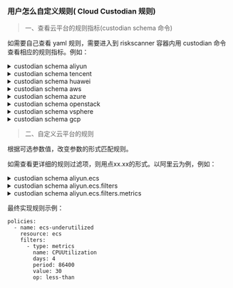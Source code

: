 
### 用户怎么自定义规则( Cloud Custodian 规则)

> 一、查看云平台的规则指标(custodian schema 命令)

如需要自己查看 yaml 规则，需要进入到 riskscanner 容器内用 custodian 命令查看相应的规则指标。例如：

<details>
<summary>custodian schema aliyun</summary>
<pre><code>
resources:
- aliyun.cdn
- aliyun.disk
- aliyun.ecs
- aliyun.eip
- aliyun.mongodb
- aliyun.oss
- aliyun.polardb
- aliyun.ram
- aliyun.rds
- aliyun.redis
- aliyun.security-group
- aliyun.slb
- aliyun.vpc
</code></pre>
</details>

<details>
<summary>custodian schema tencent</summary>
<pre><code>
resources:
- tencent.cdb
- tencent.clb
- tencent.cos
- tencent.cvm
- tencent.dcdb
- tencent.disk
- tencent.eip
- tencent.mongodb
- tencent.redis
- tencent.security-group
- tencent.vpc
</code></pre>
</details>

<details>
<summary>custodian schema huawei</summary>
<pre><code>
resources:
- huawei.dds
- huawei.disk
- huawei.ecs
- huawei.eip
- huawei.elb
- huawei.iam
- huawei.obs
- huawei.rds
- huawei.redis
- huawei.security-group
- huawei.vpc
</code></pre>
</details>

<details>
<summary>custodian schema aws</summary>
<pre><code>
resources:
- aws.account
- aws.acm-certificate
- aws.alarm
- aws.ami
- aws.app-elb
- aws.app-elb-target-group
- aws.asg
- aws.backup-plan
- aws.backup-vault
- aws.batch-compute
- aws.batch-definition
- aws.cache-cluster
- aws.cache-snapshot
- aws.cache-subnet-group
- aws.cfn
- aws.cloud-directory
- aws.cloudhsm-cluster
- aws.cloudsearch
- aws.cloudtrail
- aws.codebuild
- aws.codecommit
- aws.codepipeline
- aws.config-recorder
- aws.config-rule
- aws.customer-gateway
- aws.datapipeline
- aws.dax
- aws.directconnect
- aws.directory
- aws.distribution
- aws.dlm-policy
- aws.dms-endpoint
- aws.dms-instance
- aws.dynamodb-backup
- aws.dynamodb-stream
- aws.dynamodb-table
- aws.ebs
- aws.ebs-snapshot
- aws.ec2
- aws.ec2-reserved
- aws.ecr
- aws.ecs
- aws.ecs-container-instance
- aws.ecs-service
- aws.ecs-task
- aws.ecs-task-definition
- aws.efs
- aws.efs-mount-target
- aws.eks
- aws.elastic-ip
- aws.elasticache-group
- aws.elasticbeanstalk
- aws.elasticbeanstalk-environment
- aws.elasticsearch
- aws.elb
- aws.emr
- aws.emr-security-configuration
- aws.eni
- aws.event-rule
- aws.event-rule-target
- aws.firehose
- aws.fsx
- aws.fsx-backup
- aws.gamelift-build
- aws.gamelift-fleet
- aws.glacier
- aws.glue-catalog
- aws.glue-classifier
- aws.glue-connection
- aws.glue-crawler
- aws.glue-database
- aws.glue-dev-endpoint
- aws.glue-job
- aws.glue-ml-transform
- aws.glue-security-configuration
- aws.glue-table
- aws.glue-trigger
- aws.glue-workflow
- aws.health-event
- aws.healthcheck
- aws.hostedzone
- aws.hsm
- aws.hsm-client
- aws.hsm-hapg
- aws.iam-certificate
- aws.iam-group
- aws.iam-policy
- aws.iam-profile
- aws.iam-role
- aws.iam-user
- aws.identity-pool
- aws.internet-gateway
- aws.iot
- aws.kafka
- aws.key-pair
- aws.kinesis
- aws.kinesis-analytics
- aws.kms
- aws.kms-key
- aws.lambda
- aws.lambda-layer
- aws.launch-config
- aws.launch-template-version
- aws.lightsail-db
- aws.lightsail-elb
- aws.lightsail-instance
- aws.log-group
- aws.message-broker
- aws.ml-model
- aws.nat-gateway
- aws.network-acl
- aws.network-addr
- aws.ops-item
- aws.opswork-cm
- aws.opswork-stack
- aws.peering-connection
- aws.qldb
- aws.r53domain
- aws.rds
- aws.rds-cluster
- aws.rds-cluster-param-group
- aws.rds-cluster-snapshot
- aws.rds-param-group
- aws.rds-reserved
- aws.rds-snapshot
- aws.rds-subnet-group
- aws.rds-subscription
- aws.redshift
- aws.redshift-reserved
- aws.redshift-snapshot
- aws.redshift-subnet-group
- aws.rest-account
- aws.rest-api
- aws.rest-resource
- aws.rest-stage
- aws.rest-vpclink
- aws.route-table
- aws.rrset
- aws.s3
- aws.sagemaker-endpoint
- aws.sagemaker-endpoint-config
- aws.sagemaker-job
- aws.sagemaker-model
- aws.sagemaker-notebook
- aws.sagemaker-transform-job
- aws.secrets-manager
- aws.security-group
- aws.serverless-app
- aws.shield-attack
- aws.shield-protection
- aws.simpledb
- aws.snowball
- aws.snowball-cluster
- aws.sns
- aws.sns-subscription
- aws.sqs
- aws.ssm-activation
- aws.ssm-managed-instance
- aws.ssm-parameter
- aws.step-machine
- aws.storage-gateway
- aws.streaming-distribution
- aws.subnet
- aws.support-case
- aws.transit-attachment
- aws.transit-gateway
- aws.user-pool
- aws.vpc
- aws.vpc-endpoint
- aws.vpn-connection
- aws.vpn-gateway
- aws.waf
- aws.waf-regional
- aws.workspaces
</code></pre>
</details>

<details>
<summary>custodian schema azure</summary>
<pre><code>
resources:
- azure.aks
- azure.api-management
- azure.appserviceplan
- azure.armresource
- azure.batch
- azure.cdnprofile
- azure.cognitiveservice
- azure.container-group
- azure.containerregistry
- azure.containerservice
- azure.cosmosdb
- azure.cosmosdb-collection
- azure.cosmosdb-database
- azure.cost-management-export
- azure.databricks
- azure.datafactory
- azure.datalake
- azure.disk
- azure.dnszone
- azure.eventhub
- azure.eventsubscription
- azure.hdinsight
- azure.image
- azure.iothub
- azure.keyvault
- azure.keyvault-certificate
- azure.keyvault-key
- azure.keyvault-keys
- azure.keyvault-storage
- azure.loadbalancer
- azure.networkinterface
- azure.networksecuritygroup
- azure.policyassignments
- azure.postgresql-database
- azure.postgresql-server
- azure.publicip
- azure.recordset
- azure.redis
- azure.resourcegroup
- azure.roleassignment
- azure.roledefinition
- azure.routetable
- azure.search
- azure.sql-database
- azure.sql-server
- azure.sqldatabase
- azure.sqlserver
- azure.storage
- azure.storage-container
- azure.subscription
- azure.vm
- azure.vmss
- azure.vnet
- azure.webapp
</code></pre>
</details>

<details>
<summary>custodian schema openstack</summary>
<pre><code>
resources:
- openstack.flavor
- openstack.image
- openstack.network
- openstack.project
- openstack.router
- openstack.security-groups
- openstack.server
- openstack.user
- openstack.volume
</code></pre>
</details>

<details>
<summary>custodian schema vsphere</summary>
<pre><code>
resources:
- vsphere.cluster
- vsphere.datacenter
- vsphere.datastore
- vsphere.folder
- vsphere.host
- vsphere.network
- vsphere.resourcepool
- vsphere.vm
</code></pre>
</details>

<details>
<summary>custodian schema gcp</summary>
<pre><code>
resources:
- gcp.app-engine
- gcp.app-engine-certificate
- gcp.app-engine-domain
- gcp.app-engine-domain-mapping
- gcp.app-engine-firewall-ingress-rule
- gcp.autoscaler
- gcp.bq-dataset
- gcp.bq-job
- gcp.bq-project
- gcp.bq-table
- gcp.bucket
- gcp.build
- gcp.cloudbilling-account
- gcp.dataflow-job
- gcp.disk
- gcp.dm-deployment
- gcp.dns-managed-zone
- gcp.dns-policy
- gcp.firewall
- gcp.folder
- gcp.function
- gcp.gke-cluster
- gcp.gke-nodepool
- gcp.iam-role
- gcp.image
- gcp.instance
- gcp.instance-template
- gcp.interconnect
- gcp.interconnect-attachment
- gcp.kms-cryptokey
- gcp.kms-cryptokey-version
- gcp.kms-keyring
- gcp.loadbalancer-address
- gcp.loadbalancer-backend-bucket
- gcp.loadbalancer-backend-service
- gcp.loadbalancer-forwarding-rule
- gcp.loadbalancer-global-address
- gcp.loadbalancer-global-forwarding-rule
- gcp.loadbalancer-health-check
- gcp.loadbalancer-http-health-check
- gcp.loadbalancer-https-health-check
- gcp.loadbalancer-ssl-certificate
- gcp.loadbalancer-ssl-policy
- gcp.loadbalancer-target-http-proxy
- gcp.loadbalancer-target-https-proxy
- gcp.loadbalancer-target-instance
- gcp.loadbalancer-target-pool
- gcp.loadbalancer-target-ssl-proxy
- gcp.loadbalancer-target-tcp-proxy
- gcp.loadbalancer-url-map
- gcp.log-exclusion
- gcp.log-project-metric
- gcp.log-project-sink
- gcp.ml-job
- gcp.ml-model
- gcp.organization
- gcp.project
- gcp.project-role
- gcp.pubsub-snapshot
- gcp.pubsub-subscription
- gcp.pubsub-topic
- gcp.route
- gcp.router
- gcp.service
- gcp.service-account
- gcp.snapshot
- gcp.sourcerepo
- gcp.spanner-database-instance
- gcp.spanner-instance
- gcp.sql-backup-run
- gcp.sql-instance
- gcp.sql-ssl-cert
- gcp.sql-user
- gcp.subnet
- gcp.vpc
</code></pre>
</details>

> 二、自定义云平台的规则

根据可选参数值，改变参数的形式匹配规则。

如需查看更详细的规则过滤项，则用点xx.xx的形式。以阿里云为例，例如：

<details>
<summary>custodian schema aliyun.ecs</summary>
<pre><code>
Help
----
A Cloud Custodian resource
aliyun.ecs:
  actions:
  - notify
  - webhook
  filters:
  - PublicIpAddress
  - event
  - instance-age
  - instance-network-type
  - metrics
  - value
  - vpc-type
</code></pre>
</details>

<details>
<summary>custodian schema aliyun.ecs.filters</summary>
<pre><code>
aliyun.ecs:
  filters:
  - PublicIpAddress
  - event
  - instance-age
  - instance-network-type
  - metrics
  - value
  - vpc-type
</code></pre>
</details>

<details>
<summary>custodian schema aliyun.ecs.filters.metrics</summary>
<pre><code>
Help
----
Supports   metrics filters on resources.
.. code-block:: yaml
- name: ecs-underutilized
  resource: ecs
  filters:
    - type: metrics
      name: CPUUtilization
      days: 4
      period: 86400
      value: 30
      op: less-than
Note periods when a resource is not sending metrics are not part
of calculated statistics as in the case of a stopped ecs instance,
nor for resources to new to have existed the entire
period. ie. being stopped for an ecs instance wouldn't lower the
average cpu utilization.
The "missing-value" key allows a policy to specify a default
value when CloudWatch has no data to report:
.. code-block:: yaml
- name: elb-low-request-count
  resource: elb
  filters:
    - type: metrics
      name: RequestCount
      statistics: Sum
      days: 7
      value: 7
      missing-value: 0
      op: less-than
This policy matches any ELB with fewer than 7 requests for the past week.
ELBs with no requests during that time will have an empty set of metrics.
Rather than skipping those resources, "missing-value: 0" causes the
policy to treat their request counts as 0.
Note the default statistic for metrics is Average.
Schema
------
properties:
  attr-multiplier:
    type: number
  days:
    type: number
  dimensions:
    patternProperties:
      ^.*$:
        type: string
    type: object
  endTime:
    type: string
  missing-value:
    type: number
name:
    type: string
  namespace:
    type: string
  op:
    enum:
    - eq
    - equal
    - ne
    - not-equal
    - gt
    - greater-than
    - ge
    - gte
    - le
    - lte
    - lt
    - less-than
    - glob
    - regex
    - regex-case
    - in
    - ni
    - not-in
    - contains
    - difference
    - intersect
    type: string
  percent-attr:
    type: string
  period:
    type: number
  startTime:
    type: string
  statistics:
    enum:
    - Average
    - Sum
    - Maximum
    - Minimum
    - SampleCount
    type: string
  type:
    enum:
    - metrics
  value:
    type: number
required:
- value
- name
</code></pre>
</details>

最终实现规则示例：
```
policies:
  - name: ecs-underutilized
    resource: ecs
    filters:
      - type: metrics
        name: CPUUtilization
        days: 4
        period: 86400
        value: 30
        op: less-than
```
